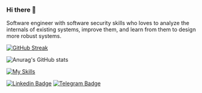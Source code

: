 ### Hi there 👋

<!--
**MojtabaTajik/MojtabaTajik** is a ✨ _special_ ✨ repository because its `README.md` (this file) appears on your GitHub profile.

Here are some ideas to get you started:

- 🔭 I’m currently working on ...
- 🌱 I’m currently learning ...
- 👯 I’m looking to collaborate on ...
- 🤔 I’m looking for help with ...
- 💬 Ask me about ...
- 📫 How to reach me: ...
- 😄 Pronouns: ...
- ⚡ Fun fact: ...
-->

Software engineer with software security skills who loves to analyze the internals of existing systems, improve them, and learn from them to design more robust systems.




[![GitHub Streak](http://github-readme-streak-stats.herokuapp.com?user=mobinjafari&border_radius=5.2)](https://git.io/streak-stats)

![Anurag's GitHub stats](https://github-readme-stats.vercel.app/api?username=mobinjafari&show_icons=true&theme=transparent)

[![My Skills](https://skillicons.dev/icons?i=androidstudio,java,kotlin,cpp,dart,cmake,firebase,flutter,gcp,git,linux,sqlite,&theme=dark&perline=5)](https://skillicons.dev)

[![Linkedin Badge](https://img.shields.io/badge/-MobinJafari-0072b1?style=flat&logo=Linkedin&logoColor=white)](https://www.linkedin.com/in/mobinjafari/ "Connect on LinkedIn")
[![Telegram Badge](https://img.shields.io/badge/-BinBreaker-grey?style=flat&logo=Telegram&logoColor=white)](https://t.me/lotka_org "My Telegram Channel")
